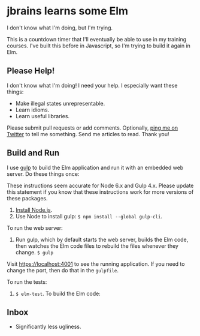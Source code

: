 # jbrains learns some Elm

I don't know what I'm doing, but I'm trying.

This is a countdown timer that I'll eventually be able to use in my training courses. 
I've built this before in Javascript, so I'm trying to build it again in Elm.

## Please Help!

I don't know what I'm doing! I need your help. I especially want these things:

- Make illegal states unrepresentable.
- Learn idioms.
- Learn useful libraries.

Please submit pull requests or add comments. Optionally, [ping me on Twitter](//twitter.com/jbrains) to tell
me something. Send me articles to read. Thank you!

## Build and Run

I use [gulp](https://gulpjs.com) to build the Elm application and run it with an embedded web server. Do these things once:

These instructions seem accurate for Node 6.x and Gulp 4.x. Please update this statement if you know that these instructions work for more versions of these packages.

1. [Install Node.js](https://nodejs.org/en/).
1. Use Node to install gulp: `$ npm install --global gulp-cli`.

To run the web server:

1. Run gulp, which by default starts the web server, builds the Elm code, then watches the Elm code files to rebuild the files whenever they change. `$ gulp`

Visit <https://localhost:4001> to see the running application. If you need to change the port, then do that in the `gulpfile`.

To run the tests:

1. `$ elm-test`.
To build the Elm code:

## Inbox

- Significantly less ugliness.
